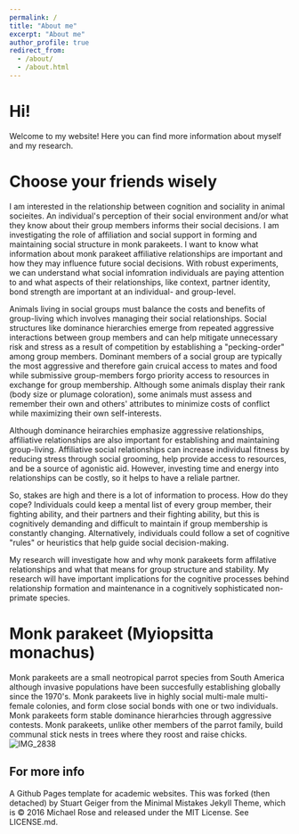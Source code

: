 ```yaml
---
permalink: /
title: "About me"
excerpt: "About me"
author_profile: true
redirect_from: 
  - /about/
  - /about.html
---
```

Hi!
======
Welcome to my website! Here you can find more information about myself and my research. 

Choose your friends wisely
======

I am interested in the relationship between cognition and sociality in animal socieites. An individual's perception of their social environment and/or what they know about their group members informs their social decisions. I am investigating the role of affiliation and social support in forming and maintaining social structure in monk parakeets. I want to know what information about monk parakeet affiliative relationships are important and how they may influence future social decisions. With robust experiments, we can understand what social infomration individuals are paying attention to and what aspects of their relationships, like context, partner identity, bond strength are important at an individual- and group-level. 

Animals living in social groups must balance the costs and benefits of group-living which involves managing their social relationships. Social structures like dominance hierarchies emerge from repeated aggressive interactions between group members and can help mitigate unnecessary risk and stress as a result of competition by establishing a "pecking-order" among group members. Dominant members of a social group are typically the most aggressive and therefore gain cruical access to mates and food while submissive group-members forgo priority access to resources in exchange for group membership. Although some animals display their rank (body size or plumage coloration), some animals must assess and remember their own and others' attributes to minimize costs of conflict while maximizing their own self-interests. 

Although dominance heirarchies emphasize aggressive relationships, affiliative relationships are also important for establishing and maintaining group-living. Affiliative social relationships can increase individual fitness by reducing stress through social grooming, help provide access to resources, and be a source of agonistic aid. However, investing time and energy into relationships can be costly, so it helps to have a reliale partner.

So, stakes are high and there is a lot of information to process. How do they cope? Individuals could keep a mental list of every group member, their fighting ability, and their partners and their fighting ability, but this is cognitively demanding and difficult to maintain if group membership is constantly changing. Alternatively, individuals could follow a set of cognitive "rules" or heuristics that help guide social decision-making. 

My research will investigate how and why monk parakeets form affilative relationships and what that means for group structure and stability. My research will have important implications for the cognitive processes behind relationship formation and maintenance in a cognitively sophisticated non-primate species.

Monk parakeet (Myiopsitta monachus)
======
Monk parakeets are a small neotropical parrot species from South America although invasive populations have been succesfully establishing globally since the 1970's. Monk parakeets live in highly social multi-male multi-female colonies, and form close social bonds with one or two individuals. Monk parakeets form stable dominance hierarhcies through aggressive contests. Monk parakeets, unlike other members of the parrot family, build communal stick nests in trees where they roost and raise chicks.
![IMG_2838](https://user-images.githubusercontent.com/78130420/128660408-7e6ac710-6e45-414b-8f31-27fb6821b8c6.JPG)

For more info
------
A Github Pages template for academic websites. This was forked (then detached) by Stuart Geiger from the Minimal Mistakes Jekyll Theme, which is © 2016 Michael Rose and released under the MIT License. See LICENSE.md.
